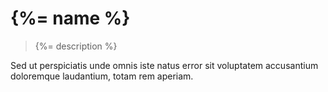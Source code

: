 # {%= name %}

> {%= description %}

Sed ut perspiciatis unde omnis iste natus error sit voluptatem
accusantium doloremque laudantium, totam rem aperiam.